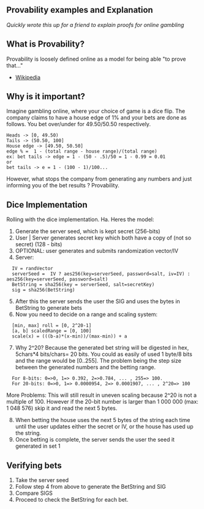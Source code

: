 Provability examples and Explanation
-------------

_Quickly wrote this up for a friend to explain proofs for online gambling_


What is Provability?
-------------
Provability is loosely defined online as a model for being able "to prove that..."
- [Wikipedia](https://en.wikipedia.org/wiki/Provability_logic "Provability")


Why is it important?
-------------
Imagine gambling online, where your choice of game is a dice flip. The company
claims to have a house edge of 1% and your bets are done as follows.
You bet over/under for 49.50/50.50 respectively.
```
Heads -> [0, 49.50)
Tails -> (50.50, 100]
House edge -> [49.50, 50.50]
edge % =  1 - (total range - house range)/(total range)
ex: bet tails -> edge = 1 - (50 - .5)/50 = 1 - 0.99 = 0.01
or
bet tails -> e = 1 - (100 - 1)/100...
```
However, what stops the company from generating any numbers and just informing you of
the bet results ? Provability.

Dice Implementation
-------------
Rolling with the dice implementation. Ha.
Heres the model:
1) Generate the server seed, which is kept secret (256-bits)
2) User | Server generates secret key which both have a copy of (not so secret) (128 - bits)
3) OPTIONAL: user generates and submits randomization vector/IV
4) Server:
```  
  IV = randVector
  serverSeed =  IV ? aes256(key=serverSeed, password=salt, iv=IV) : aes256(key=serverSeed, password=salt)
  BetString = sha256(key = serverSeed, salt=secretKey)
  sig = sha256(BetString)
```
5) After this the server sends the user the SIG and uses the bytes in BetString to generate bets
6) Now you need to decide on a range and scaling system:
```
  [min, max] roll = [0, 2^20-1]
  [a, b] scaledRange = [0, 100]
  scale(x) = (((b-a)*(x-min))/(max-min)) + a
```
7) Why 2^20? Because the generated bet string will be digested in hex, 5chars*4 bits/chars= 20 bits.
You could as easily of used 1 byte/8 bits and the range would be [0..255].  The problem being the step
size between the generated numbers and the betting range.
```
  For 8-bits: 0=>0, 1=> 0.392, 2=>0.784, ... , 255=> 100.
  For 20-bits: 0=>0, 1=> 0.0000954, 2=> 0.0001907, ... , 2^20=> 100 
```
More Problems: This will still result in uneven scaling because 2^20 is not a multiple of 100.  However if
the 20-bit number is larger than 1 000 000 (max: 1 048 576) skip it and read the next 5 bytes.

8) When betting the house uses the next 5 bytes of the string each time until the user updates either
the secret or IV, or the house has used up the string.
9) Once betting is complete, the server sends the user the seed it generated in set 1


Verifying bets
-------------
1) Take the server seed
2) Follow step 4 from above to generate the BetString and SIG
3) Compare SIGS
4) Proceed to check the BetString for each bet.
